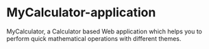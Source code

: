 # MyCalculator-application
MyCalculator, a Calculator based Web application which helps you to perform quick mathematical operations with different themes.
